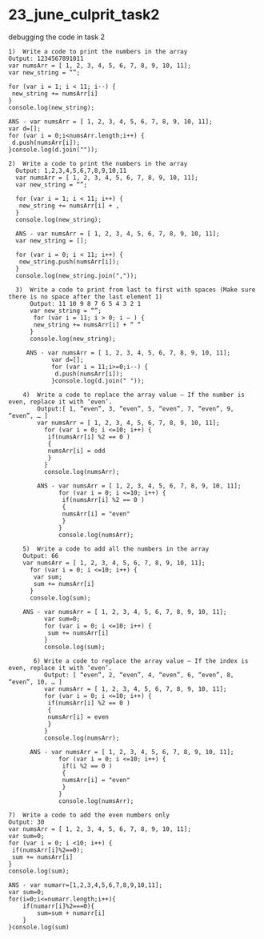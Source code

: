 # 23_june_culprit_task2
debugging the code in task 2 

    1)  Write a code to print the numbers in the array
    Output: 1234567891011
    var numsArr = [ 1, 2, 3, 4, 5, 6, 7, 8, 9, 10, 11];
    var new_string = “”;

    for (var i = 1; i < 11; i--) {
     new_string += numsArr[i] 
    }
    console.log(new_string);
    
    ANS - var numsArr = [ 1, 2, 3, 4, 5, 6, 7, 8, 9, 10, 11];
    var d=[];
    for (var i = 0;i<numsArr.length;i++) {
     d.push(numsArr[i]);
    }console.log(d.join(""));
    
    2)  Write a code to print the numbers in the array
      Output: 1,2,3,4,5,6,7,8,9,10,11
      var numsArr = [ 1, 2, 3, 4, 5, 6, 7, 8, 9, 10, 11];
      var new_string = “”;

      for (var i = 1; i < 11; i++) {
       new_string += numsArr[i] + , 
      }
      console.log(new_string);
      
      ANS - var numsArr = [ 1, 2, 3, 4, 5, 6, 7, 8, 9, 10, 11];
      var new_string = [];

      for (var i = 0; i < 11; i++) {
       new_string.push(numsArr[i]);
      }
      console.log(new_string.join(","));
      
      3)  Write a code to print from last to first with spaces (Make sure there is no space after the last element 1)
          Output: 11 10 9 8 7 6 5 4 3 2 1
          var new_string = “”;
           for (var i = 11; i > 0; i — ) {
           new_string += numsArr[i] + “ “ 
          }
          console.log(new_string);
          
         ANS - var numsArr = [ 1, 2, 3, 4, 5, 6, 7, 8, 9, 10, 11];
                var d=[];
                for (var i = 11;i>=0;i--) {
                 d.push(numsArr[i]);
                }console.log(d.join(" "));
        
        4)  Write a code to replace the array value — If the number is even, replace it with ‘even’.
            Output:[ 1, “even”, 3, “even”, 5, “even”, 7, “even”, 9, “even”, … ]
            var numsArr = [ 1, 2, 3, 4, 5, 6, 7, 8, 9, 10, 11];
              for (var i = 0; i <=10; i++) {
               if(numsArr[i] %2 == 0 )
               {
               numsArr[i] = odd
               }
              }
              console.log(numsArr);
            
            ANS - var numsArr = [ 1, 2, 3, 4, 5, 6, 7, 8, 9, 10, 11];
                  for (var i = 0; i <=10; i++) {
                   if(numsArr[i] %2 == 0 )
                   {
                   numsArr[i] = "even"
                   }
                  }
                  console.log(numsArr);

        5)  Write a code to add all the numbers in the array
        Output: 66
        var numsArr = [ 1, 2, 3, 4, 5, 6, 7, 8, 9, 10, 11];
          for (var i = 0; i <=10; i++) {
           var sum;
           sum += numsArr[i]
          }
          console.log(sum);
        
        ANS - var numsArr = [ 1, 2, 3, 4, 5, 6, 7, 8, 9, 10, 11]; 
              var sum=0;
              for (var i = 0; i <=10; i++) {
               sum += numsArr[i]
              }
              console.log(sum);
              
           6) Write a code to replace the array value — If the index is even, replace it with ‘even’.
              Output: [ “even”, 2, “even”, 4, “even”, 6, “even”, 8, “even”, 10, … ]
              var numsArr = [ 1, 2, 3, 4, 5, 6, 7, 8, 9, 10, 11];
              for (var i = 0; i <=10; i++) {
               if(numsArr[i] %2 == 0 )
               {
               numsArr[i] = even
               }
              }
              console.log(numsArr);
          
          ANS - var numsArr = [ 1, 2, 3, 4, 5, 6, 7, 8, 9, 10, 11];
                  for (var i = 0; i <=10; i++) {
                   if(i %2 == 0 )
                   {
                   numsArr[i] = "even"
                   }
                  }
                  console.log(numsArr);

    7)  Write a code to add the even numbers only
    Output: 30
    var numsArr = [ 1, 2, 3, 4, 5, 6, 7, 8, 9, 10, 11];
    var sum=0;
    for (var i = 0; i <10; i++) {
     if(numsArr[i]%2==0);
     sum += numsArr[i]
    }
    console.log(sum);

    ANS - var numarr=[1,2,3,4,5,6,7,8,9,10,11];
    var sum=0;
    for(i=0;i<=numarr.length;i++){
        if(numarr[i]%2===0){
            sum=sum + numarr[i]
        }
    }console.log(sum)



















